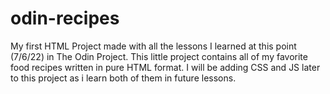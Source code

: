 # odin-recipes
My first HTML Project made with all the lessons I learned at this point (7/6/22) in The Odin Project.
This little project contains all of my favorite food recipes written in pure HTML format.
I will be adding CSS and JS later to this project as i learn both of them in future lessons.

